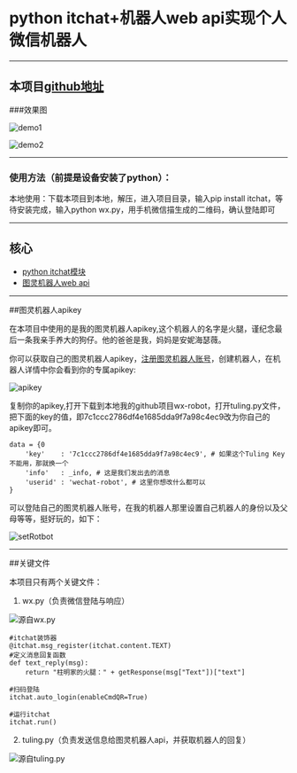 # python itchat+机器人web api实现个人微信机器人

------
本项目[github地址][1]
------

###效果图

![demo1][2]

![demo2][3]

------
### 使用方法（前提是设备安装了python）：

本地使用：下载本项目到本地，解压，进入项目目录，输入pip install itchat，等待安装完成，输入python wx.py，用手机微信描生成的二维码，确认登陆即可

------

## 核心

 - [python itchat模块][4]
 - [图灵机器人web api][5]

------

##图灵机器人apikey

在本项目中使用的是我的图灵机器人apikey,这个机器人的名字是火腿，谨纪念最后一条我亲手养大的狗仔。他的爸爸是我，妈妈是安妮海瑟薇。

你可以获取自己的图灵机器人apikey，[注册图灵机器人账号][6]，创建机器人，在机器人详情中你会看到你的专属apikey:

![apikey][7]

复制你的apikey,打开下载到本地我的github项目wx-robot，打开tuling.py文件，把下面的key的值，即7c1ccc2786df4e1685dda9f7a98c4ec9改为你自己的apikey即可。
```
data = {0
    'key'    : '7c1ccc2786df4e1685dda9f7a98c4ec9', # 如果这个Tuling Key不能用，那就换一个
    'info'   : _info, # 这是我们发出去的消息
    'userid' : 'wechat-robot', # 这里你想改什么都可以
}
```
可以登陆自己的图灵机器人账号，在我的机器人那里设置自己机器人的身份以及父母等等，挺好玩的，如下：

![setRotbot][8]

------

##关键文件
 
本项目只有两个关键文件：

 1. wx.py（负责微信登陆与响应）

![源自wx.py][9]

```
#itchat装饰器
@itchat.msg_register(itchat.content.TEXT)
#定义消息回复函数
def text_reply(msg):
    return "柱明家的火腿：" + getResponse(msg["Text"])["text"]
```

```
#扫码登陆
itchat.auto_login(enableCmdQR=True)
```

```
#运行itchat
itchat.run()
```
 2. tuling.py（负责发送信息给图灵机器人api，并获取机器人的回复）

![源自tuling.py][10]


  [1]: https://github.com/15331094/wx-robot
  [2]: https://github.com/15331094/wx-robot/blob/master/screenshots/demo1.png?raw=true
  [3]: https://github.com/15331094/wx-robot/blob/master/screenshots/demo2.png?raw=true
  [4]: https://itchat.readthedocs.io/zh/latest/
  [5]: http://www.tuling123.com/help/h_cent_webapi.jhtml?nav=doc
  [6]: http://www.tuling123.com/
  [7]: https://github.com/15331094/wx-robot/blob/master/screenshots/apikey.png?raw=true
  [8]: https://github.com/15331094/wx-robot/blob/master/screenshots/setRobot.png?raw=true
  [9]: https://github.com/15331094/wx-robot/blob/master/screenshots/wx.png?raw=true
  [10]: https://github.com/15331094/wx-robot/blob/master/screenshots/tuling.png?raw=true

